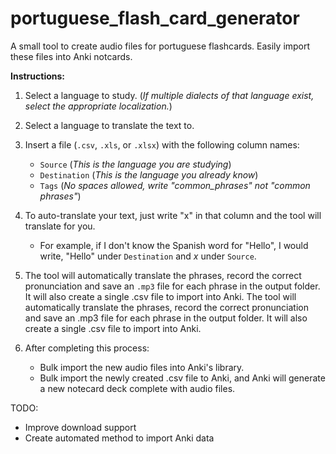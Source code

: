 # portuguese_flash_card_generator
A small tool to create audio files for portuguese flashcards.  Easily import these files into Anki notcards.

__Instructions:__

1. Select a language to study. (_If multiple dialects of that language exist, select the appropriate localization._)


2. Select a language to translate the text to.


3. Insert a file (`.csv`, `.xls`, or `.xlsx`) with the following column names:
    * `Source`  (_This is the language you are studying_)
    * `Destination` (_This is the language you already know_)
    * `Tags` (_No spaces allowed, write "common_phrases" not "common phrases"_)  



4. To auto-translate your text, just write "x" in that column and the tool will translate for you.
    * For example, if I don't know the Spanish word for "Hello", I would write, "Hello" under `Destination` and _x_ under `Source`.


5. The tool will automatically translate the phrases, record the correct pronunciation and save an `.mp3` file for each phrase in the output folder.  It will also create a single .csv file to import into Anki.
The tool will automatically translate the phrases, record the correct pronunciation and save an .mp3 file for each phrase in the output folder.  It will also create a single .csv file to import into Anki.

6. After completing this process:
    * Bulk import the new audio files into Anki's library.
    * Bulk import the newly created .csv file to Anki, and Anki will generate a new notecard deck complete with audio files.


TODO:
* Improve download support
* Create automated method to import Anki data
